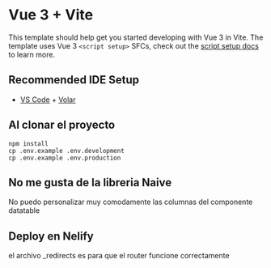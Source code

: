 # Vue 3 + Vite

This template should help get you started developing with Vue 3 in Vite. The template uses Vue 3 `<script setup>` SFCs, check out the [script setup docs](https://v3.vuejs.org/api/sfc-script-setup.html#sfc-script-setup) to learn more.

## Recommended IDE Setup

- [VS Code](https://code.visualstudio.com/) + [Volar](https://marketplace.visualstudio.com/items?itemName=Vue.volar)


## Al clonar el proyecto
```
npm install
cp .env.example .env.development
cp .env.example .env.production
```

## No me gusta de la libreria Naive

No puedo personalizar muy comodamente las columnas del componente datatable


## Deploy en Nelify
el archivo _redirects es para que el router funcione correctamente

